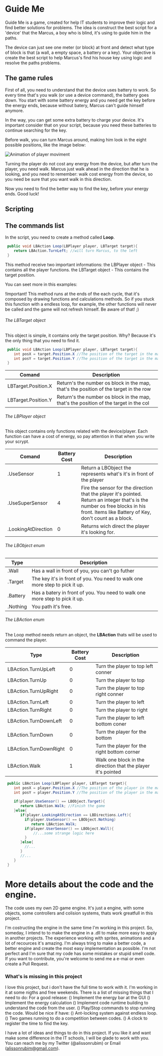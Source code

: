 # Guide Me
Guide Me is a game, created for help IT students to improve their logic and find better solutions for problems.
The idea is construct the best script for a 'device' that the Marcus, a boy who is blind, it's using to guide him in the paths.

The device can just see one meter (or block) at front and detect what type of block is that (a wall, a empty space, a battery or a key). Your objective is create the best script to help Marcus's find his house key using logic and resolve the paths problems.

## The game rules
First of all, you need to understand that the device uses battery to work. So every time that's you walk (or use a device command), the battery goes down. You start with some battery energy and you need get the key before the energy ends, because without batery, Marcus can't guide himself anymore.

In the way, you can get some extra battery to charge your device. It's important consider that on your script, because you need these batteries to continue searching for the key.

Before walk, you can turn Marcus around, making him look in the eight possible positions, like the image below:

![Animation of player moviment](https://github.com/alissonrubim/LazySnake/blob/master/Screenshots/player-animation.gif)

Turning the player do not cost any energy from the device, but after turn the player, you need walk. Marcus just walk ahead in the direction that he is looking, and you need to remember: walk cost energy from the device, so you need be sure that you want walk in this direction.

Now you need to find the better way to find the key, before your energy ends. Good luck!

## Scripting ##



## The commands list
In the script, you need to create a method called **Loop**. 

 ```csharp
  public void LBAction Loop(LBPlayer player, LBTarget target){
     return LBAction.TurnLeft; //will turn Marcus, to the left
  }
 ```

This method receive two important informations:
   the LBPlayer object - This contains all the player functions.
   the LBTarget object - This contains the target position.

You can seet more in this examples:

!Important!
  This method runs at the ends of the each cycle, that it's composed by drawing functions and calculations methods. So if you stuck this function with a endless loop, for example, the other functions will never be called and the game will not refresh himself. Be aware of that! ;)

###### The LBTarget object
  This object is simple, it contains only the target position.
  Why? Because it's the only thing that you need to find it.

 ```csharp
  public void LBAction Loop(LBPlayer player, LBTarget target){
     int posX = target.Position.X //The position of the target in the map
     int posY = target.Position.Y //The position of the target in the map
  }
 ```
 
Comand | Description
------------ | ------------- 
LBTarget.Position.X | Return's the number os block in the map, that's the position of the target in the row
LBTarget.Position.Y | Return's the number os block in the map, that's the position of the target in the col

###### The LBPlayer object
 This object contains only functions related with the device/player.
 Each function can have a cost of energy, so pay attention in that when you write your scrypt.

Comand | Battery Cost | Description
------------ | ------------- | -------------
.UseSensor | 1 | Return a LBObject the represents what's it's in front of the player
.UseSuperSensor | 4 | Fire the sensor for the direction that the player it's pointed. Return an integer that's is the number os free blocks in his front. Items like Battery of Key, don't count as a block.
.LookingAtDirection | 0 | Returns wich direct the player it's looking for.

###### The LBObject enum

Type | Description
------------ | ------------- 
.Wall | Has a wall in front of you, you can't go futher
.Target | The key it's in front of you. You need to walk one more step to pick it up.
.Battery | Has a batery in front of you. You need to walk one more step to pick it up.
.Nothing | You path it's free.

###### The LBAction enum
The Loop method needs return an object, the **LBAction** thats will be used to command the player.

Type | Battery Cost | Description
------------ | ------------- | -------------
LBAction.TurnUpLeft | 0 | Turn the player to top left conner
LBAction.TurnUp | 0 | Turn the player to top
LBAction.TurnUpRight | 0 | Turn the player to top right conner
LBAction.TurnLeft | 0  | Turn the player to left
LBAction.TurnRight | 0 | Turn the player to right
LBAction.TurnDownLeft | 0 | Turn the player to left bottom coner
LBAction.TurnDown | 0 | Turn the player for the bottom
LBAction.TurnDownRight | 0 | Turn the player for the right bottom corner
LBAction.Walk | 1 | Walk one block in the direction that the player it's pointed


 ```csharp
  public LBAction Loop(LBPlayer player, LBTarget target){
     int posX = player.Position.X //The position of the player in the map
     int posY = player.Position.Y //The position of the player in the map
     
     if(player.UseSensor() == LBObject.Target){
        return LBAction.Walk; //Finish the game
     }else{
        if(player.LookingAtDirection == LBDirections.Left){
          if(player.UseSensor() == LBObject.Nothing)
             return LBAction.Walk;
          if(player.UserSensor() == LBObject.Wall){
              //...some strange logic here
          } 
        }else{
          //...
        }
        //...
     }
  }
 ```


# More details about the code and the engine.
The code uses my own 2D game engine. It's just a engine, with some objects, some controllers and colision systems, thats work greatfull in this project. 

I'm costructing the engine in the same time I'm working in this project. So, someday, I intend to to make the engine in a .dll to make more easy to apply in another projects.
The experience working with sprites, animations and a lot of recources it's amazing. I'm always tring to make a better code, a better engine and create the most easy implementation as possible.
I'm not perfect and I'm sure that my code has some mistakes or stupid smell code. If you want to contribute, you're welcome to send me a e-mai or even create a Pull Request.

### What's is missing in this project
I love this project, but i don't have the full time to work with it. I'm working in it at some nigths and free weekends.
There is a list of missing things that I need to do:
    For a good release:
          () Implement the energy bar at the GUI
          () Implement the energy calculation
          () Implement code runtime building to understand the code from the user.
          () Play/Stop commands to stop running the code.
    Would be nice if have:
          () Ant-locking system against endless loop.
          () Two games running to do a competition between codes.
          () A clock to register the time to find the key.          

I have a lot of ideas and things to do in this project. If you like it and want make some difference in the IT schools, I will be glade to work with you. You can reach me by my Twitter (@alissonrubim) or Email (alissonrubim@gmail.com).
